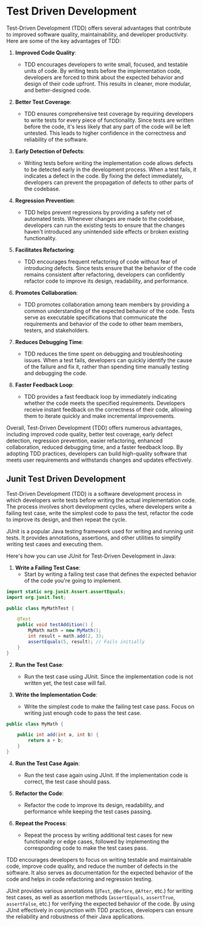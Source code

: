 # Test Driven Development

Test-Driven Development (TDD) offers several advantages that contribute to improved software quality, maintainability, and developer productivity. Here are some of the key advantages of TDD:

1. **Improved Code Quality**:
   - TDD encourages developers to write small, focused, and testable units of code. By writing tests before the implementation code, developers are forced to think about the expected behavior and design of their code upfront. This results in cleaner, more modular, and better-designed code.

2. **Better Test Coverage**:
   - TDD ensures comprehensive test coverage by requiring developers to write tests for every piece of functionality. Since tests are written before the code, it's less likely that any part of the code will be left untested. This leads to higher confidence in the correctness and reliability of the software.

3. **Early Detection of Defects**:
   - Writing tests before writing the implementation code allows defects to be detected early in the development process. When a test fails, it indicates a defect in the code. By fixing the defect immediately, developers can prevent the propagation of defects to other parts of the codebase.

4. **Regression Prevention**:
   - TDD helps prevent regressions by providing a safety net of automated tests. Whenever changes are made to the codebase, developers can run the existing tests to ensure that the changes haven't introduced any unintended side effects or broken existing functionality.

5. **Facilitates Refactoring**:
   - TDD encourages frequent refactoring of code without fear of introducing defects. Since tests ensure that the behavior of the code remains consistent after refactoring, developers can confidently refactor code to improve its design, readability, and performance.

6. **Promotes Collaboration**:
   - TDD promotes collaboration among team members by providing a common understanding of the expected behavior of the code. Tests serve as executable specifications that communicate the requirements and behavior of the code to other team members, testers, and stakeholders.

7. **Reduces Debugging Time**:
   - TDD reduces the time spent on debugging and troubleshooting issues. When a test fails, developers can quickly identify the cause of the failure and fix it, rather than spending time manually testing and debugging the code.

8. **Faster Feedback Loop**:
   - TDD provides a fast feedback loop by immediately indicating whether the code meets the specified requirements. Developers receive instant feedback on the correctness of their code, allowing them to iterate quickly and make incremental improvements.

Overall, Test-Driven Development (TDD) offers numerous advantages, including improved code quality, better test coverage, early defect detection, regression prevention, easier refactoring, enhanced collaboration, reduced debugging time, and a faster feedback loop. By adopting TDD practices, developers can build high-quality software that meets user requirements and withstands changes and updates effectively.

## Junit Test Driven Development

Test-Driven Development (TDD) is a software development process in which developers write tests before writing the actual implementation code. The process involves short development cycles, where developers write a failing test case, write the simplest code to pass the test, refactor the code to improve its design, and then repeat the cycle.

JUnit is a popular Java testing framework used for writing and running unit tests. It provides annotations, assertions, and other utilities to simplify writing test cases and executing them.

Here's how you can use JUnit for Test-Driven Development in Java:

1. **Write a Failing Test Case**:
   - Start by writing a failing test case that defines the expected behavior of the code you're going to implement.

```java
import static org.junit.Assert.assertEquals;
import org.junit.Test;

public class MyMathTest {

    @Test
    public void testAddition() {
        MyMath math = new MyMath();
        int result = math.add(2, 3);
        assertEquals(5, result); // Fails initially
    }
}
```

2. **Run the Test Case**:
   - Run the test case using JUnit. Since the implementation code is not written yet, the test case will fail.

3. **Write the Implementation Code**:
   - Write the simplest code to make the failing test case pass. Focus on writing just enough code to pass the test case.

```java
public class MyMath {

    public int add(int a, int b) {
        return a + b;
    }
}
```

4. **Run the Test Case Again**:
   - Run the test case again using JUnit. If the implementation code is correct, the test case should pass.

5. **Refactor the Code**:
   - Refactor the code to improve its design, readability, and performance while keeping the test cases passing.

6. **Repeat the Process**:
   - Repeat the process by writing additional test cases for new functionality or edge cases, followed by implementing the corresponding code to make the test cases pass.

TDD encourages developers to focus on writing testable and maintainable code, improve code quality, and reduce the number of defects in the software. It also serves as documentation for the expected behavior of the code and helps in code refactoring and regression testing.

JUnit provides various annotations (`@Test`, `@Before`, `@After`, etc.) for writing test cases, as well as assertion methods (`assertEquals`, `assertTrue`, `assertFalse`, etc.) for verifying the expected behavior of the code. By using JUnit effectively in conjunction with TDD practices, developers can ensure the reliability and robustness of their Java applications.